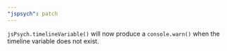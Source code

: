 ```yaml
---
"jspsych": patch
---
```


`jsPsych.timelineVariable()` will now produce a `console.warn()` when the timeline variable does not exist.
